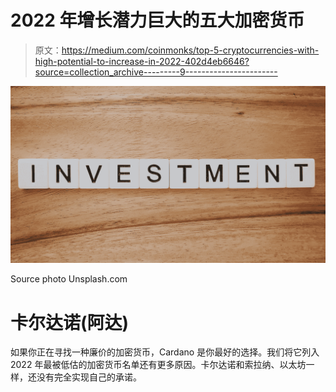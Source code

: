 # 2022 年增长潜力巨大的五大加密货币

> 原文：<https://medium.com/coinmonks/top-5-cryptocurrencies-with-high-potential-to-increase-in-2022-402d4eb6646?source=collection_archive---------9----------------------->

![](img/0b97f56cea3f63b472a89b7202a7a467.png)

Source photo Unsplash.com

# **卡尔达诺(阿达)**

如果你正在寻找一种廉价的加密货币，Cardano 是你最好的选择。我们将它列入 2022 年最被低估的加密货币名单还有更多原因。卡尔达诺和索拉纳、以太坊一样，还没有完全实现自己的承诺。